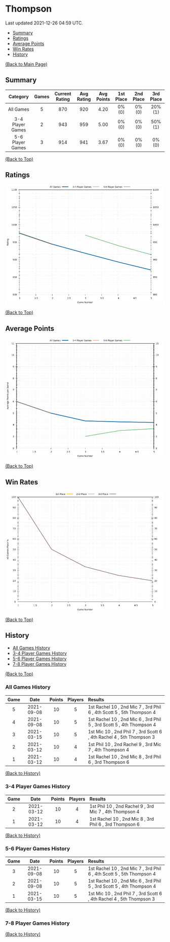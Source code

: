 # Thompson

Last updated 2021-12-26 04:59 UTC.

- [Summary](#summary)
- [Ratings](#ratings)
- [Average Points](#average-points)
- [Win Rates](#win-rates)
- [History](#history)

[(Back to Main Page)](../../#)

## Summary

| **Category**     | **Games** | **Current Rating** | **Avg Rating** | **Avg Points** | **1st Place** | **2nd Place** | **3rd Place** |
| :---:            | :---:     | :---:              | :---:          | :---:          | :---:         | :---:         | :---:         |
| All Games        | 5         | 870                | 920            | 4.20           | 0% (0)        | 0% (0)        | 20% (1)       |
| 3-4 Player Games | 2         | 943                | 959            | 5.00           | 0% (0)        | 0% (0)        | 50% (1)       |
| 5-6 Player Games | 3         | 914                | 941            | 3.67           | 0% (0)        | 0% (0)        | 0% (0)        |

[(Back to Top)](#)

## Ratings

![Ratings History Plot](plots/rating_vs_game_number.png)

[(Back to Top)](#)

## Average Points

![Average Points History Plot](plots/average_points_vs_game_number.png)

[(Back to Top)](#)

## Win Rates

![Win Rates Plot](plots/place_percentage_vs_game_number_all_games.png)

[(Back to Top)](#)

## History

- [All Games History](#all-games-history)
- [3-4 Player Games History](#3-4-player-games-history)
- [5-6 Player Games History](#5-6-player-games-history)
- [7-8 Player Games History](#7-8-player-games-history)

[(Back to Top)](#)

### All Games History

| **Game** | **Date**   | **Points** | **Players** | **Results**                                                           |
| :---:    | :---:      | :---:      | :---:       | :---                                                                  |
| 5        | 2021-09-08 | 10         | 5           | 1st Rachel 10 , 2nd Mic 7 , 3rd Phil 6 , 4th Scott 5 , 5th Thompson 4 |
| 4        | 2021-09-08 | 10         | 5           | 1st Rachel 10 , 2nd Mic 6 , 3rd Phil 5 , 3rd Scott 5 , 4th Thompson 4 |
| 3        | 2021-03-15 | 10         | 5           | 1st Mic 10 , 2nd Phil 7 , 3rd Scott 6 , 4th Rachel 4 , 5th Thompson 3 |
| 2        | 2021-03-12 | 10         | 4           | 1st Phil 10 , 2nd Rachel 9 , 3rd Mic 7 , 4th Thompson 4               |
| 1        | 2021-03-12 | 10         | 4           | 1st Rachel 10 , 2nd Mic 8 , 3rd Phil 6 , 3rd Thompson 6               |

[(Back to History)](#history)

### 3-4 Player Games History

| **Game** | **Date**   | **Points** | **Players** | **Results**                                             |
| :---:    | :---:      | :---:      | :---:       | :---                                                    |
| 2        | 2021-03-12 | 10         | 4           | 1st Phil 10 , 2nd Rachel 9 , 3rd Mic 7 , 4th Thompson 4 |
| 1        | 2021-03-12 | 10         | 4           | 1st Rachel 10 , 2nd Mic 8 , 3rd Phil 6 , 3rd Thompson 6 |

[(Back to History)](#history)

### 5-6 Player Games History

| **Game** | **Date**   | **Points** | **Players** | **Results**                                                           |
| :---:    | :---:      | :---:      | :---:       | :---                                                                  |
| 3        | 2021-09-08 | 10         | 5           | 1st Rachel 10 , 2nd Mic 7 , 3rd Phil 6 , 4th Scott 5 , 5th Thompson 4 |
| 2        | 2021-09-08 | 10         | 5           | 1st Rachel 10 , 2nd Mic 6 , 3rd Phil 5 , 3rd Scott 5 , 4th Thompson 4 |
| 1        | 2021-03-15 | 10         | 5           | 1st Mic 10 , 2nd Phil 7 , 3rd Scott 6 , 4th Rachel 4 , 5th Thompson 3 |

[(Back to History)](#history)

### 7-8 Player Games History


[(Back to History)](#history)

